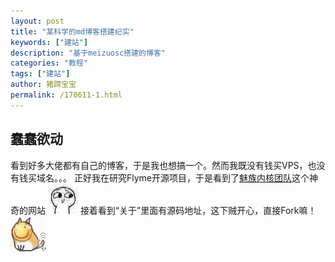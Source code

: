 ```yaml
---
layout: post
title: "某科学的md博客搭建纪实"
keywords: ["建站"]
description: "基于meizuosc搭建的博客"
categories: "教程"
tags: ["建站"]
author: 猪蹄宝宝
permalink: /170611-1.html
---
```

## 蠢蠢欲动
看到好多大佬都有自己的博客，于是我也想搞一个。然而我既没有钱买VPS，也没有钱买域名。。。
正好我在研究Flyme开源项目，于是看到了[魅族内核团队](kernel.meizu.com)这个神奇的网站
![噘嘴](/images/posts/2017/06/juezui.jpg)
接着看到“关于”里面有源码地址，这下贼开心，直接Fork嘛！
![滑稽狗](/images/posts/2017/06/huajidog.gif)